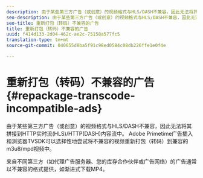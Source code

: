 ```yaml
---
description: 由于某些第三方广告（或创意）的视频格式与HLS/DASH不兼容，因此无法将其拼接到HTTP实时流(HLS)/HTTP(DASH)内容流中。 Adobe Primetime广告插入和浏览器TVSDK可以选择性地尝试将不兼容的视频重新打包（转码）到兼容的m3u8/mpd视频中。
seo-description: 由于某些第三方广告（或创意）的视频格式与HLS/DASH不兼容，因此无法将其拼接到HTTP实时流(HLS)/HTTP(DASH)内容流中。 Adobe Primetime广告插入和浏览器TVSDK可以选择性地尝试将不兼容的视频重新打包（转码）到兼容的m3u8/mpd视频中。
seo-title: 重新打包（转码）不兼容的广告
title: 重新打包（转码）不兼容的广告
uuid: f414d133-2d04-462c-ae2c-75158a577fc5
translation-type: tm+mt
source-git-commit: 040655d8ba5f91c98ed0584c08db226ffe1e0f4e

---
```



# 重新打包（转码）不兼容的广告{#repackage-transcode-incompatible-ads}

由于某些第三方广告（或创意）的视频格式与HLS/DASH不兼容，因此无法将其拼接到HTTP实时流(HLS)/HTTP(DASH)内容流中。 Adobe Primetime广告插入和浏览器TVSDK可以选择性地尝试将不兼容的视频重新打包（转码）到兼容的m3u8/mpd视频中。

来自不同第三方（如代理广告服务器、您的库存合作伙伴或广告网络）的广告通常以不兼容的格式提供，如渐进式下载MP4。
